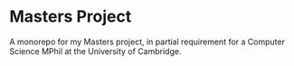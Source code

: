 # Masters Project

A monorepo for my Masters project, in partial requirement for a Computer Science MPhil at the University of Cambridge.
